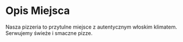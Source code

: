 # Opis Miejsca

Nasza pizzeria to przytulne miejsce z autentycznym włoskim klimatem. Serwujemy świeże i smaczne pizze.
